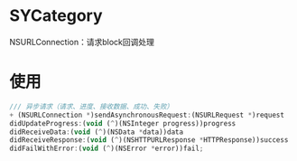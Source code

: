 # SYCategory
NSURLConnection：请求block回调处理
 
# 使用
``` javascript
/// 异步请求（请求、进度、接收数据、成功、失败）
+ (NSURLConnection *)sendAsynchronousRequest:(NSURLRequest *)request
didUpdateProgress:(void (^)(NSInteger progress))progress
didReceiveData:(void (^)(NSData *data))data
didReceiveResponse:(void (^)(NSHTTPURLResponse *HTTPResponse))success
didFailWithError:(void (^)(NSError *error))fail;
```
